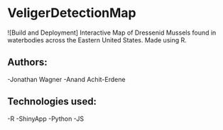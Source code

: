 # VeligerDetectionMap
![Build and Deployment]
Interactive Map of Dressenid Mussels found in waterbodies across the Eastern United States. Made using R. 

## Authors: 
-Jonathan Wagner
-Anand Achit-Erdene

## Technologies used:
-R
-ShinyApp
-Python
-JS

